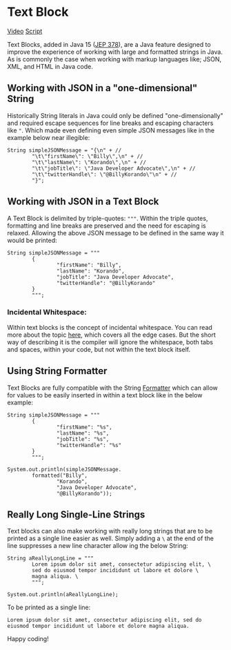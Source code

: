 # Text Block

[Video](https://twitter.com/BillyKorando/status/1399385082713018374?s=20) [Script](https://github.com/wkorando/sip-of-java/blob/main/004-text-block/script.md)

Text Blocks, added in Java 15 ([JEP 378](https://openjdk.java.net/jeps/378)), are a Java feature designed to improve the experience of working with large and formatted strings in Java. As is commonly the case when working with markup languages like; JSON, XML, and HTML in Java code.  

## Working with JSON in a "one-dimensional" String

Historically String literals in Java could only be defined "one-dimensionally" and required escape sequences for line breaks and escaping characters like `"`. Which made even defining even simple JSON messages like in the example below near illegible: 

```
String simpleJSONMessage = "{\n" + //
		"\t\"firstName\": \"Billy\",\n" + //
		"\t\"lastName\": \"Korando\",\n" + //
		"\t\"jobTitle\": \"Java Developer Advocate\",\n" + //
		"\t\"twitterHandle\": \"@BillyKorando\"\n" + //
		"}";
```

## Working with JSON in a Text Block

A Text Block is delimited by triple-quotes: `"""`. Within the triple quotes, formatting and line breaks are preserved and the need for escaping is relaxed. Allowing the above JSON message to be defined in the same way it would be printed:

```
String simpleJSONMessage = """
		{
		        "firstName": "Billy",
		        "lastName": "Korando",
		        "jobTitle": "Java Developer Advocate",
		        "twitterHandle": "@BillyKorando"
		}
		""";
```

### Incidental Whitespace:

Within text blocks is the concept of incidental whitespace. You can read more about the topic [here](https://cr.openjdk.java.net/~jlaskey/Strings/TextBlocksGuide_v9.html#incidental-white-space), which covers all the edge cases. But the short way of describing it is the compiler will ignore the whitespace, both tabs and spaces, within your code, but not within the text block itself. 

## Using String Formatter

Text Blocks are fully compatible with the String [Formatter](https://docs.oracle.com/en/java/javase/16/docs/api/java.base/java/util/Formatter.html) which can allow for values to be easily inserted in within a text block like in the below example:

```
String simpleJSONMessage = """
		{
		        "firstName": "%s",
		        "lastName": "%s",
		        "jobTitle": "%s",
		        "twitterHandle": "%s"
		}
		""";

System.out.println(simpleJSONMessage.
		formatted("Billy", 
				"Korando", 
				"Java Developer Advocate", 
				"@BillyKorando"));
```

## Really Long Single-Line Strings

Text blocks can also make working with really long strings that are to be printed as a single line easier as well. Simply adding a `\` at the end of the line suppresses a new line character allow ing the below String:

```
String aReallyLongLine = """
		Lorem ipsum dolor sit amet, consectetur adipiscing elit, \
		sed do eiusmod tempor incididunt ut labore et dolore \
		magna aliqua. \
		""";

System.out.println(aReallyLongLine);
```

To be printed as a single line:

```
Lorem ipsum dolor sit amet, consectetur adipiscing elit, sed do eiusmod tempor incididunt ut labore et dolore magna aliqua.
```

Happy coding!
